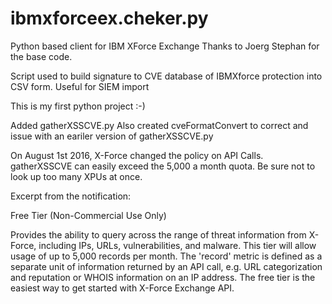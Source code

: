 # ibmxforceex.cheker.py
Python based client for IBM XForce Exchange
Thanks to Joerg Stephan for the base code.

Script used to build signature to CVE database of IBMXforce protection into CSV form. Useful for SIEM import

This is my first python project :-)

Added gatherXSSCVE.py
Also created cveFormatConvert to correct and issue with an eariler version of gatherXSSCVE.py

On August 1st 2016, X-Force changed the policy on API Calls. gatherXSSCVE can easily exceed the 5,000 a month quota. Be sure not to look up too many XPUs at once.

Excerpt from the notification:

Free Tier (Non-Commercial Use Only)

Provides the ability to query across the range of threat information from X-Force, including IPs, URLs, vulnerabilities, and malware.  This tier will allow usage of up to 5,000 records per month.   The 'record' metric is defined as a separate unit of information returned by an API call, e.g. URL categorization and reputation or WHOIS information on an IP address. The free tier is the easiest way to get started with X-Force Exchange API. 
